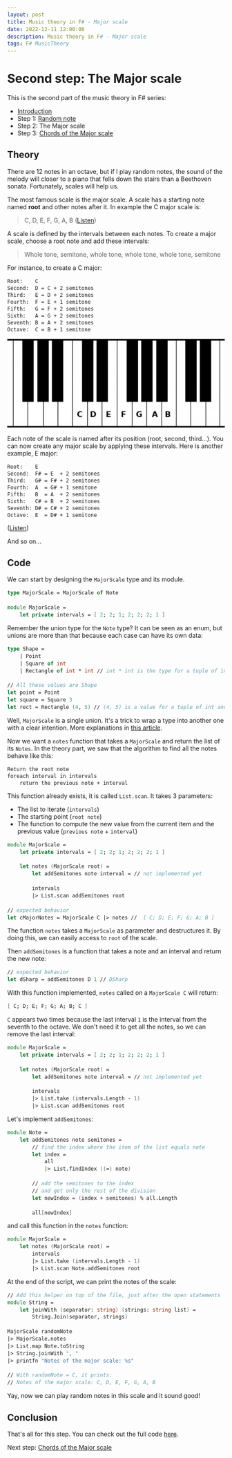 ```yaml
---
layout: post
title: Music theory in F# - Major scale
date: 2022-12-11 12:00:00
description: Music theory in F# - Major scale
tags: F# MusicTheory
---
```


# Second step: The Major scale

This is the second part of the music theory in F# series:
- [Introduction](/2022/12/11/fsharp-music-theory-00-introduction)
- Step 1: [Random note](/2022/12/11/fsharp-music-theory-01-random-note)
- Step 2: The Major scale
- Step 3: [Chords of the Major scale](/2022/12/11/fsharp-music-theory-03-chords)


## Theory

There are 12 notes in an octave, but if I play random notes, the sound of the melody will closer to a piano that fells down the stairs than a Beethoven sonata. Fortunately, scales will help us.

The most famous scale is the major scale. A scale has a starting note named **root** and other notes after it. In example the C major scale is:

> C, D, E, F, G, A, B ([Listen](/assets/audio/fsharp-music-theory/C-major-scale.mp3))

A scale is defined by the intervals between each notes. To create a major scale, choose a root note and add these intervals:

> Whole tone, semitone, whole tone, whole tone, whole tone, semitone

For instance, to create a C major:
```
Root:    C
Second:  D = C + 2 semitones
Third:   E = D + 2 semitones
Fourth:  F = E + 1 semitone
Fifth:   G = F + 2 semitones
Sixth:   A = G + 2 semitones
Seventh: B = A + 2 semitones
Octave:  C = B + 1 semitone
```

![C Major notes on a piano](/assets/images/fsharp-music-theory/CMajorPiano.jpg)

Each note of the scale is named after its position (root, second, third...). You can now create any major scale by applying these intervals. Here is another example, E major:
```
Root:    E
Second:  F# = E  + 2 semitones
Third:   G# = F# + 2 semitones
Fourth:  A  = G# + 1 semitone
Fifth:   B  = A  + 2 semitones
Sixth:   C# = B  + 2 semitones
Seventh: D# = C# + 2 semitones
Octave:  E  = D# + 1 semitone
```
([Listen](/assets/audio/fsharp-music-theory/E-major-scale.mp3))

And so on...

## Code

We can start by designing the `MajorScale` type and its module.

```fsharp
type MajorScale = MajorScale of Note

module MajorScale =
    let private intervals = [ 2; 2; 1; 2; 2; 2; 1 ]
```

Remember the union type for the `Note` type? It can be seen as an enum, but unions are more than that because each case can have its own data:
```fsharp
type Shape =
    | Point
    | Square of int
    | Rectangle of int * int // int * int is the type for a tuple of int and int

// All these values are Shape
let point = Point
let square = Square 3
let rect = Rectangle (4, 5) // (4, 5) is a value for a tuple of int and int
```

Well, `MajorScale` is a single union. It's a trick to wrap a type into another one with a clear intention. More explanations in [this article](https://fsharpforfunandprofit.com/posts/designing-with-types-single-case-dus/).

Now we want a `notes` function that takes a `MajorScale` and return the list of its `Notes`. In the theory part, we saw that the algorithm to find all the notes behave like this:
```
Return the root note
foreach interval in intervals
    return the previous note + interval
```

This function already exists, it is called `List.scan`. It takes 3 parameters:
- The list to iterate (`intervals`)
- The starting point (`root note`)
- The function to compute the new value from the current item and the previous value (`previous note` + `interval`)

```fsharp
module MajorScale =
    let private intervals = [ 2; 2; 1; 2; 2; 2; 1 ]

    let notes (MajorScale root) =
        let addSemitones note interval = // not implemented yet

        intervals
        |> List.scan addSemitones root

// expected behavior
let cMajorNotes = MajorScale C |> notes //  [ C; D; E; F; G; A; B ]
```

The function `notes` takes a `MajorScale` as parameter and destructures it. By doing this, we can easily access to `root` of the scale.

Then `addSemitones` is a function that takes a note and an interval and return the new note:
```fsharp
// expected behavior
let dSharp = addSemitones D 1 // DSharp
```

With this function implemented, `notes` called on a `MajorScale C` will return:
```fsharp
[ C; D; E; F; G; A; B; C ]
```

`C` appears two times because the last interval `1` is the interval from the seventh to the octave. We don't need it to get all the notes, so we can remove the last interval:
```fsharp
module MajorScale =
    let private intervals = [ 2; 2; 1; 2; 2; 2; 1 ]

    let notes (MajorScale root) =
        let addSemitones note interval = // not implemented yet

        intervals
        |> List.take (intervals.Length - 1)
        |> List.scan addSemitones root
```

Let's implement `addSemitones`:

```fsharp
module Note =
    let addSemitones note semitones =
        // find the index where the item of the list equals note
        let index =
            all
            |> List.findIndex ((=) note)
        
        // add the semitones to the index
        // and get only the rest of the division
        let newIndex = (index + semitones) % all.Length

        all[newIndex]
```

and call this function in the `notes` function:
```fsharp
module MajorScale =
    let notes (MajorScale root) =
        intervals
        |> List.take (intervals.Length - 1)
        |> List.scan Note.addSemitones root
```

At the end of the script, we can print the notes of the scale:
```fsharp
// Add this helper on top of the file, just after the open statements
module String =
    let joinWith (separator: string) (strings: string list) =
        String.Join(separator, strings)

MajorScale randomNote
|> MajorScale.notes
|> List.map Note.toString
|> String.joinWith ", "
|> printfn "Notes of the major scale: %s"

// With randomNote = C, it prints:
// Notes of the major scale: C, D, E, F, G, A, B 
```

Yay, now we can play random notes in this scale and it sound good!

## Conclusion

That's all for this step. You can check out the full code [here](https://github.com/cmoinard/FsMusicTheory/blob/main/Scripts/02_MajorScale.fsx).

Next step: [Chords of the Major scale](/2022/12/11/fsharp-music-theory-03-chords)